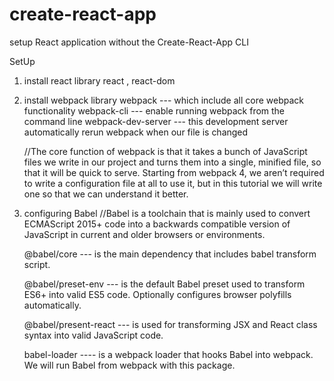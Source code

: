 # create-react-app
 setup React application without the Create-React-App CLI
 
 SetUp
 
 1) install react library
       react , react-dom
2) install webpack library
     webpack --- which include all core webpack functionality
     webpack-cli --- enable running webpack from the command line
     webpack-dev-server --- this development server automatically rerun webpack when our file is changed

     //The core function of webpack is that it takes a bunch of JavaScript files we write in our project and turns them into a single, minified file, so that it will be quick to serve. Starting from webpack 4, we aren’t required to write a configuration file at all to use it, but in this tutorial we will write one so that we can understand it better.


3) configuring Babel
   //Babel is a toolchain that is mainly used to convert ECMAScript 2015+ code into a backwards compatible version of JavaScript in current and older browsers or environments.

   @babel/core --- is the main dependency that includes babel transform script.

   @babel/preset-env --- is the default Babel preset used to transform ES6+ into valid ES5 code. Optionally configures browser polyfills automatically.

   @babel/present-react --- is used for transforming JSX and React class syntax into valid JavaScript code.

   babel-loader ---- is a webpack loader that hooks Babel into webpack. We will run Babel from webpack with this package.
